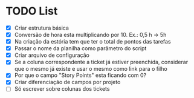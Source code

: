 # TODO List

- [x] Criar estrutura básica
- [x] Conversão de hora esta multiplicando por 10. Ex.: 0,5 h -> 5h
- [x] Na criação da estória tem que ter o total de pontos das tarefas
- [x] Passar o nome da planilha como parâmetro do script
- [x] Criar arquivo de configuração
- [x] Se a coluna correspondente a ticket já estiver preenchida, considerar que o mesmo já existe e usar o mesmo como link para o filho
- [x] Por que o campo "Story Points" esta ficando com 0?
- [x] Criar diferenciação de campos por projeto
- [ ] Só escrever sobre colunas dos tickets
